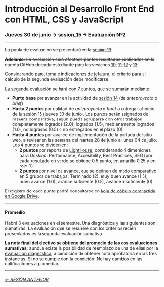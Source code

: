# Introducción al Desarrollo Front End con HTML, CSS y JavaScript

### Jueves 30 de junio → sesion_15 → Evaluación Nº2  

- - - - - - - -

~~La pauta de evaluación se presentará en la [sesión 13](https://github.com/profesorfaco/front-end/tree/main/sesion_13).~~

~~**Adelanto**: La evaluación será afectada por los resultados publicados en la cuenta GitHub de cada estudiante para las sesiones [10](https://github.com/profesorfaco/front-end/tree/main/sesion_10), [11](https://github.com/profesorfaco/front-end/tree/main/sesion_11), [12](https://github.com/profesorfaco/front-end/tree/main/sesion_12) y [13](https://github.com/profesorfaco/front-end/tree/main/sesion_13).~~

Considerando paro, toma e indicaciones de jefatura, el criterio para el cálculo de la segunda evaluación debe modificarse. 

La segunda evaluación se hará con 7 puntos, que se sumarán mediante:

- **Punto base** por avanzar en la actividad de [sesión 14](https://github.com/profesorfaco/front-end/tree/main/sesion_14) (de *anteproyecto* o *brief*)
- **Hasta 2 puntos** por calidad de *anteproyecto* o *brief* a entregar al inicio de la sesión 15 (jueves 30 de junio). Los puntos serán asignados de manera comparativa, según pueda agruparse con otros trabajos completamente logrados (2.0), logrados (1.5), medianamente logrados (1.0), no logrados (0.5) o no entregados en el plazo (0).
- **Hasta 4 puntos** por avance de implementación de la portada del sitio web, a revisar en las semana del martes 28 de junio al lunes 04 de julio. Los 4 puntos se dividen en: 
  - **2 puntos** por reporte de [LightHouse](https://developers.google.com/web/tools/lighthouse/), considerando 4 dimeniones para *Desktop*: Performance, Accesibility, Best Practices, SEO (por cada resultado en verde se obtiene 0.5 punto, en amarillo 0.25 y en rojo 0).
  - **2 puntos** por nivel de avance, que se definen de modo comparativo en 5 grupos de trabajos: Terminado (2), muy buen avance (1.5), buen avance (1.0), avance suficiente (0.5), avance insuficiente (0).

El registro de cada punto podrá consultarse en [hoja de cálculo compartida en Google Drive](https://docs.google.com/spreadsheets/d/1Dy0yC6fmxzXN5Lin3saq34r4y7h1yFN1rMPzKATr8CU/edit?usp=sharing).

- - - - - - - 

#### Promedio

Habrá 3 evaluaciones en el semestre. Una diagnóstica y las siguientes son sumativas. La evaluación que se resuelve con los criterios recién presentados es la segunda evaluación sumativa.

**La nota final del electivo se obtiene del promedio de las dos evaluaciones sumativas**; aunque existe la posibilidad de reemplazo de una de ellas por la [evaluación diagnóstica](https://github.com/profesorfaco/front-end/tree/main/sesion_03#resultados), a condición de obtener nota aprobatoria en las tres instancias. Si no se cumple con la condición: No hay cambios en las calificaciones a promediar.

- - - - - - - 

###### [← SESIÓN ANTERIOR](https://github.com/profesorfaco/front-end/tree/main/sesion_14)
